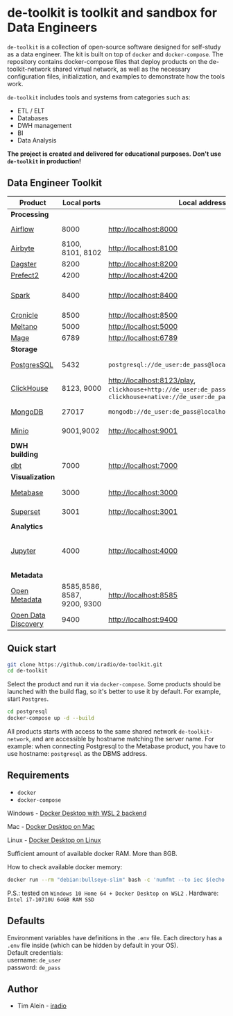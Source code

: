 # de-toolkit is toolkit and sandbox for Data Engineers
`de-toolkit` is a collection of open-source software designed for self-study as a data engineer. The kit is built on top of `docker` and `docker-compose`. 
The repository contains docker-compose files that deploy products on the de-toolkit-network shared virtual network, as well as the necessary configuration files, initialization, and examples to demonstrate how the tools work.

`de-toolkit` includes tools and systems from categories such as:
- ETL / ELT
- Databases
- DWH management
- BI
- Data Analysis

**The project is created and delivered for educational purposes.**
**Don't use `de-toolkit` in production!**

## Data Engineer Toolkit
| Product | Local ports | Local address | Credentials | Internal hostname |
| --- | --- | --- | --- | --- | 
| **Processing** |
| [Airflow](./airflow) | 8000 | [http://localhost:8000](http://localhost:8000) | l: `de_user`, p: `de_pass` | airflow* |
| [Airbyte](./airbyte) | 8100, 8101, 8102 | [http://localhost:8100](http://localhost:8100)|  l: `de_user`, p: `de_pass`  | airbyte* |
| [Dagster](./dagster) | 8200 | [http://localhost:8200](http://localhost:8200)| *no auth* | dagster |
| [Prefect2](./prefect2) | 4200 | [http://localhost:4200](http://localhost:4200) | *no auth* [Docs](https://docs.prefect.io/)  | prefect* |
| [Spark](./spark) | 8400 | [http://localhost:8400](http://localhost:8400) | *no auth* use check [spark/readme.md](./spark/readme.md) | spark, `spark://spark:7077` |
| [Cronicle](./cronicle) | 8500 |  [http://localhost:8500](http://localhost:8500) | l: `admin`, p: `admin`  | cronicle |
| [Meltano](./meltano/) | 5000 | [http://localhost:5000](http://localhost:5000) | *no auth* | meltano* |
| [Mage](./mage/) | 6789 | [http://localhost:6789](http://localhost:6789) | *no auth* | mage |
| **Storage** |
| [PostgresSQL](./postgresql) | 5432 |  `postgresql://de_user:de_pass@localhost:5432/de` | db: `de`, l: `de_user`, p: `de_pass` | postgresql | 
| [ClickHouse](./clickhouse/) | 8123, 9000 | [http://localhost:8123/play](http://localhost:8123/play), `clickhouse+http://de_user:de_pass@localhost:8123/de`, `clickhouse+native://de_user:de_pass@localhost:9000/de` | db: `de`, l: `de_user`, p: `de_pass` | clickhouse |
| [MongoDB](./mongodb/) | 27017 | `mongodb://de_user:de_pass@localhost:27017/de` | db: `de`, l: `de_user`, p: `de_pass` | mongodb |
| [Minio](./minio/) | 9001,9002 |  [http://localhost:9001](http://localhost:9001) | l: `de_user`, p: `de_password` | minio |
| **DWH building** |
| [dbt](./dbt/) | 7000 | [http://localhost:7000](http://localhost:7000) | *no auth* | dbt* |
| **Visualization** |
| [Metabase](./metabase/) | 3000 | [http://localhost:3000](http://localhost:3000) | *set user on first start* | metabase |  
| [Superset](./superset/) | 3001 | [http://localhost:3001](http://localhost:3001) | l: `de_user`, p: `de_pass` | superset* |
| **Analytics** |
| [Jupyter](./jupyter/) | 4000 |  [http://localhost:4000](http://localhost:4000) | p: `de_pass` [change password instruction](./jupyter/notebooks/change_jypyter_pass.ipynb) | jupyter |
| **Metadata** |
| [Open Metadata](./openmetadata/) | 8585,8586, 8587, 9200, 9300|  [http://localhost:8585](http://localhost:8585) | l: `admin`, p: `admin` | omd-* |
| [Open Data Discovery](./opendatadiscovery/) | 9400 |  [http://localhost:9400](http://localhost:9400) | no auth | odd-* |

## Quick start
``` bash
git clone https://github.com/iradio/de-toolkit.git
cd de-toolkit
```
Select the product and run it via `docker-compose`.  Some products should be launched with the build flag, so it's better to use it by default. For example, start `Postgres`.
```bash
cd postgresql
docker-compose up -d --build
```

All products starts with access to the same shared network `de-toolkit-network`, and are accessible by hostname matching the server name.
For example: when connecting Postgresql to the Metabase product, you have to use hostname: `postgresql` as the DBMS address.

## Requirements
- `docker`
- `docker-compose`

Windows - [Docker Desktop with WSL 2 backend](https://docs.docker.com/desktop/windows/wsl/)

Mac - [Docker Desktop on Mac](https://docs.docker.com/desktop/install/mac-install/)

Linux - [Docker Desktop on Linux](https://docs.docker.com/desktop/install/linux-install/)

Sufficient amount of available docker RAM. More than 8GB.

How to check available docker memory:
``` bash
docker run --rm "debian:bullseye-slim" bash -c 'numfmt --to iec $(echo $(($(getconf _PHYS_PAGES) * $(getconf PAGE_SIZE))))' 
```
P.S.: tested on `Windows 10 Home 64 + Docker Desktop on WSL2` . Hardware: `Intel i7-10710U 64GB RAM SSD`


## Defaults 
Environment variables have definitions in the `.env` file. Each directory has a `.env` file inside (which can be hidden by default in your OS).  
Default credentials:  
username: `de_user`  
password: `de_pass`  


## Author
- Tim Alein - [iradio](https://github.com/iradio)